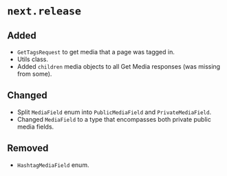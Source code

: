 # `next.release`

## Added

-   `GetTagsRequest` to get media that a page was tagged in.
-   Utils class.
-   Added `children` media objects to all Get Media responses (was missing from some).

## Changed

-   Split `MediaField` enum into `PublicMediaField` and `PrivateMediaField`.
-   Changed `MediaField` to a type that encompasses both private public media fields.

## Removed

-   `HashtagMediaField` enum.
